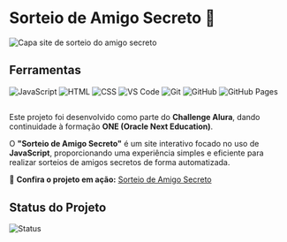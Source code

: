 # Sorteio de Amigo Secreto 🎁  
![Capa site de sorteio do amigo secreto](https://github.com/user-attachments/assets/dd290490-568e-4b22-ba91-d4aa74f62cd8)

## Ferramentas
![JavaScript](https://img.shields.io/badge/JavaScript-%23F7DF1E.svg?style=for-the-badge&logo=javascript&logoColor=black)
![HTML](https://img.shields.io/badge/HTML5-%23E34F26.svg?style=for-the-badge&logo=html5&logoColor=white)
![CSS](https://img.shields.io/badge/CSS3-%231572B6.svg?style=for-the-badge&logo=css3&logoColor=white)
![VS Code](https://img.shields.io/badge/VS%20Code-%23007ACC.svg?style=for-the-badge&logo=visual-studio-code&logoColor=white)
![Git](https://img.shields.io/badge/Git-%23F05033.svg?style=for-the-badge&logo=git&logoColor=white)
![GitHub](https://img.shields.io/badge/GitHub-%23121011.svg?style=for-the-badge&logo=github&logoColor=white)
![GitHub Pages](https://img.shields.io/badge/GitHub%20Pages-%23121011.svg?style=for-the-badge&logo=github&logoColor=white)
##
Este projeto foi desenvolvido como parte do **Challenge Alura**, dando continuidade à formação **ONE (Oracle Next Education)**.  

O **"Sorteio de Amigo Secreto"** é um site interativo focado no uso de **JavaScript**, proporcionando uma experiência simples e eficiente para realizar sorteios de amigos secretos de forma automatizada.  

🔗 **Confira o projeto em ação:** [Sorteio de Amigo Secreto](https://mauvda.github.io/challenge-amigo-secreto/)

## Status do Projeto

![Status](https://img.shields.io/badge/Status-Concluído-brightgreen?style=for-the-badge)




